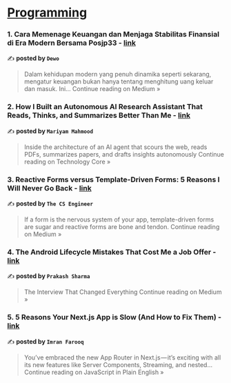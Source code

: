 
<h1><a href=https://medium.com/tag/programming/recommended target="_blank" rel="noopener noreferrer">Programming</a></h1>
<h3>1. Cara Memenage Keuangan dan Menjaga Stabilitas Finansial di Era Modern Bersama Posjp33 - <a href="https://medium.com/@dewo170501/cara-memenage-keuangan-dan-menjaga-stabilitas-finansial-di-era-modern-bersama-posjp33-6bf952276d97?source=rss------programming-5" target="_blank" rel="noopener noreferrer">link</a></h3>

✍️ **posted by `Dewo`**

<blockquote>Dalam kehidupan modern yang penuh dinamika seperti sekarang, mengatur keuangan bukan hanya tentang menghitung uang keluar dan masuk. Ini…
Continue reading on Medium »</blockquote>

<h3>2. How I Built an Autonomous AI Research Assistant That Reads, Thinks, and Summarizes Better Than Me - <a href="https://medium.com/technology-core/how-i-built-an-autonomous-ai-research-assistant-that-reads-thinks-and-summarizes-better-than-me-65a678ca335c?source=rss------programming-5" target="_blank" rel="noopener noreferrer">link</a></h3>

✍️ **posted by `Mariyam Mahmood`**

<blockquote>Inside the architecture of an AI agent that scours the web, reads PDFs, summarizes papers, and drafts insights autonomously
Continue reading on Technology Core »</blockquote>

<h3>3. Reactive Forms versus Template-Driven Forms: 5 Reasons I Will Never Go Back - <a href="https://medium.com/@Krishnajlathi/reactive-forms-versus-template-driven-forms-5-reasons-i-will-never-go-back-274844056ac7?source=rss------programming-5" target="_blank" rel="noopener noreferrer">link</a></h3>

✍️ **posted by `The CS Engineer`**

<blockquote>If a form is the nervous system of your app, template-driven forms are sugar and reactive forms are bone and tendon.
Continue reading on Medium »</blockquote>

<h3>4. The Android Lifecycle Mistakes That Cost Me a Job Offer - <a href="https://trricho.medium.com/the-android-lifecycle-mistakes-that-cost-me-a-job-offer-7c98a7713319?source=rss------programming-5" target="_blank" rel="noopener noreferrer">link</a></h3>

✍️ **posted by `Prakash Sharma`**

<blockquote>The Interview That Changed Everything
Continue reading on Medium »</blockquote>

<h3>5. 5 Reasons Your Next.js App is Slow (And How to Fix Them) - <a href="https://javascript.plainenglish.io/5-reasons-your-next-js-app-is-slow-and-how-to-fix-them-8ebd99f7d1d8?source=rss------programming-5" target="_blank" rel="noopener noreferrer">link</a></h3>

✍️ **posted by `Imran Farooq`**

<blockquote>You’ve embraced the new App Router in Next.js — it’s exciting with all its new features like Server Components, Streaming, and nested…
Continue reading on JavaScript in Plain English »</blockquote>

